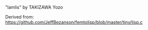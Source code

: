 "lamlis" by TAKIZAWA Yozo

Derived from: https://github.com/JeffBezanson/femtolisp/blob/master/tiny/lisp.c
